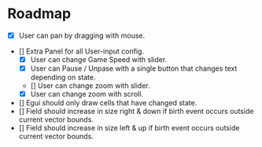 # Roadmap

- [X] User can pan by dragging with mouse.
- [] Extra Panel for all User-input config.
    - [X] User can change Game Speed with slider.
    - [X] User can Pause / Unpase with a single button that changes text depending on state.
    - [] User can change zoom with slider.
    - [X] User can change zoom with scroll.
- [] Egui should only draw cells that have changed state.
- [] Field should increase in size right & down if birth event occurs outside current vector bounds.
- [] Field should increase in size left & up if birth event occurs outside current vector bounds.